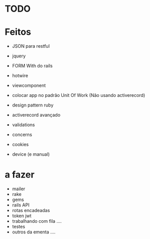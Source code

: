 # TODO

# Feitos
- JSON para restful
- jquery
- FORM With do rails
- hotwire
- viewcomponent
- colocar app no padrão Unit Of Work (Não usando activerecord)
- design pattern ruby
- activerecord avançado
- validations
- concerns
- cookies


- device (e manual)


# a fazer
- mailer
- rake
- gems
- rails API
- rotas encadeadas
- token jwt
- trabalhando com fila .... 
- testes
- outros da ementa ....
